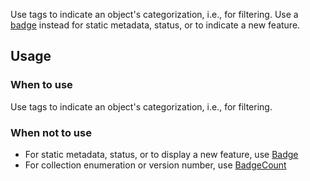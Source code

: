 Use tags to indicate an object's categorization, i.e., for filtering. Use a [badge](/components/badge/) instead for static metadata, status, or to indicate a new feature.

## Usage

### When to use

Use tags to indicate an object's categorization, i.e., for filtering.

### When not to use

- For static metadata, status, or to display a new feature, use [Badge](/components/badge/overview)
- For collection enumeration or version number, use [BadgeCount](/components/badge-count/overview)